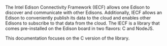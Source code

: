 The Intel Edison Connectivity Framework (IECF) allows one Edison to discover and communicate with other Edisons.
Additionally, IECF allows an Edison to conveniently publish its data to the cloud and enables other Edisons to
subscribe to that data from the cloud. The IECF is a library that comes pre-installed on the Edison board in
two flavors: C and NodeJS.

This documentation focuses on the C version of the library.